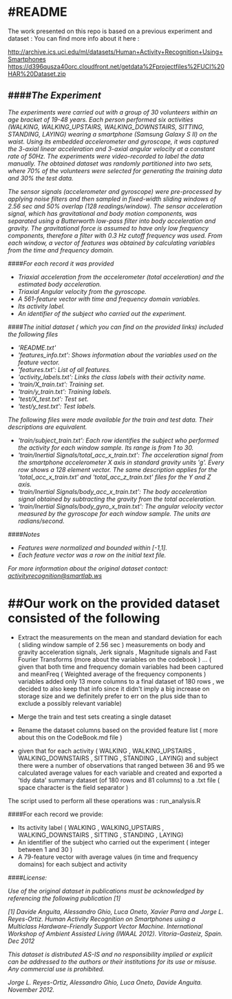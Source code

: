 #README
===================

The work presented on this repo is based on a previous experiment and dataset :
You can find more info about it here :

http://archive.ics.uci.edu/ml/datasets/Human+Activity+Recognition+Using+Smartphones
https://d396qusza40orc.cloudfront.net/getdata%2Fprojectfiles%2FUCI%20HAR%20Dataset.zip


####*The Experiment*
--------------------------------------

*The experiments were carried out with a group of 30 volunteers within an age bracket of 19-48 years. Each person performed six activities (WALKING, WALKING_UPSTAIRS, WALKING_DOWNSTAIRS, SITTING, STANDING, LAYING) wearing a smartphone (Samsung Galaxy S II) on the waist. Using its embedded accelerometer and gyroscope, it was captured the 3-axial linear acceleration and 3-axial angular velocity at a constant rate of 50Hz. The experiments were video-recorded to label the data manually. The obtained dataset was randomly partitioned into two sets, where 70% of the volunteers were selected for generating the training data and 30% the test data.*

*The sensor signals (accelerometer and gyroscope) were pre-processed by applying noise filters and then sampled in fixed-width sliding windows of 2.56 sec and 50% overlap (128 readings/window). The sensor acceleration signal, which has gravitational and body motion components, was separated using a Butterworth low-pass filter into body acceleration and gravity. The gravitational force is assumed to have only low frequency components, therefore a filter with 0.3 Hz cutoff frequency was used. From each window, a vector of features was obtained by calculating variables from the time and frequency domain.*

####*For each record it was provided*

- *Triaxial acceleration from the accelerometer (total acceleration) and the estimated body acceleration.*
- *Triaxial Angular velocity from the gyroscope.* 
- *A 561-feature vector with time and frequency domain variables.* 
- *Its activity label.* 
- *An identifier of the subject who carried out the experiment.*


####*The initial dataset ( which you can find on the provided links) included the following files*

- *'README.txt'*
- *'features_info.txt': Shows information about the variables used on the feature vector.*
- *'features.txt': List of all features.*
- *'activity_labels.txt': Links the class labels with their activity name.*
- *'train/X_train.txt': Training set.*
- *'train/y_train.txt': Training labels.*
- *'test/X_test.txt': Test set.*
- *'test/y_test.txt': Test labels.*

*The following files were made available for the train and test data. Their descriptions are equivalent.*

- *'train/subject_train.txt': Each row identifies the subject who performed the activity for each window sample. Its range is from 1 to 30.*
- *'train/Inertial Signals/total_acc_x_train.txt': The acceleration signal from the smartphone accelerometer X axis in standard gravity units 'g'. Every row shows a 128 element vector. The same description applies for the 'total_acc_x_train.txt' and 'total_acc_z_train.txt' files for the Y and Z axis.*
- *'train/Inertial Signals/body_acc_x_train.txt': The body acceleration signal obtained by subtracting the gravity from the total acceleration.*
- *'train/Inertial Signals/body_gyro_x_train.txt': The angular velocity vector measured by the gyroscope for each window sample. The units are radians/second.*

####*Notes*
- *Features were normalized and bounded within [-1,1].*
- *Each feature vector was a row on the initial text file.*

*For more information about the original dataset contact: activityrecognition@smartlab.ws*







##**Our work on the provided dataset consisted of the following**
===============================================================

- Extract the measurements on the mean and standard deviation for each ( sliding window sample of 2.56 sec ) measurements on  body and gravity acceleration signals, 
 Jerk signals , Magnitude signals and Fast Fourier Transforms (more about the variables on the codebook ) ...
( given that both time and frequency domain variables had been captured and meanFreq ( Weighted average of the frequency components ) variables added only 13 more columns to a final dataset of 180 rows , we decided to  also  keep that info since it didn't imply a big increase on storage size and we definitely prefer to err on the plus side than to exclude a possibly relevant variable)

- Merge the train and test sets creating a single dataset

- Rename the dataset columns based on the provided feature list
( more about this on the CodeBook.md file )

- given that for each activity ( WALKING ,  WALKING_UPSTAIRS ,  WALKING_DOWNSTAIRS ,  SITTING , STANDING ,  LAYING) 
and subject there were a number of observations that ranged between 36 and 95 
we calculated average values for each variable and created and exported a 'tidy data' summary dataset (of 180 rows and 81 columns)  to a .txt file ( space character is the field separator  )


The script used to perform all these  operations was :
run_analysis.R



####For each record we provide:

- Its activity label  ( WALKING ,  WALKING_UPSTAIRS ,  WALKING_DOWNSTAIRS ,  SITTING , STANDING ,  LAYING) 
- An identifier of the subject who carried out the experiment ( integer between 1 and 30 )
- A 79-feature vector with  average values (in time and frequency domains) for each subject and activity




####*License:*

*Use of the original dataset in publications must be acknowledged by referencing the following publication [1]*

*[1] Davide Anguita, Alessandro Ghio, Luca Oneto, Xavier Parra and Jorge L. Reyes-Ortiz. Human Activity Recognition on Smartphones using a Multiclass Hardware-Friendly Support Vector Machine. International Workshop of Ambient Assisted Living (IWAAL 2012). Vitoria-Gasteiz, Spain. Dec 2012*

*This dataset is distributed AS-IS and no responsibility implied or explicit can be addressed to the authors or their institutions for its use or misuse. Any commercial use is prohibited.*

*Jorge L. Reyes-Ortiz, Alessandro Ghio, Luca Oneto, Davide Anguita. November 2012.*







